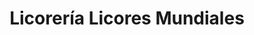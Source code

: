 ---
title: "Licorería Licores Mundiales"
url: /caracas/licoreria-licores-mundiales-av-rio-de-janeiro/
shop: Spirituosen
---